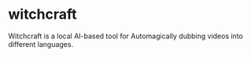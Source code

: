 # witchcraft
Witchcraft is a local AI-based tool for Automagically dubbing videos into different languages.
